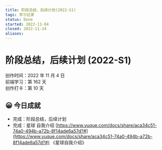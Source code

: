 ```yaml
---
title: 阶段总结，后续计划(2022-S1)
tags: 学习记录
status: Done
started: 2022-11-04
closed: 2022-11-24
aliases: 
---
```

# 阶段总结，后续计划 (2022-S1)
创作时间：2022 年 11 月 4 日  
前端学习：第 162 天  
创作打卡：第 10 天
## 😀 今日成就
- 完成：阶段总结，后续计划
- 完成：星球 自我介绍 [https://www.yuque.com/docs/share/aca34c51-74a0-494b-a72b-8f14ade6a57d?#](https://www.yuque.com/docs/share/aca34c51-74a0-494b-a72b-8f14ade6a57d?#) 《星球自我介绍》
